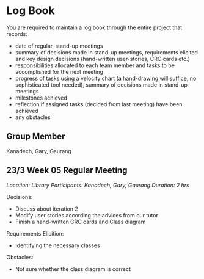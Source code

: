 # Log Book

You are required to maintain a log book through the entire project that records:

- date of regular, stand-up meetings
- summary of decisions made in stand-up meetings, requirements elicited and key design decisions (hand-written user-stories, CRC cards etc.)
- responsibilities allocated to each team member and tasks to be accomplished for the next meeting
- progress of tasks using a velocity chart (a hand-drawing will suffice, no sophisticated tool needed), summary of decisions made in stand-up meetings
- milestones achieved
- reflection if assigned tasks (decided from last meeting) have been achieved
- any obstacles

## Group Member

Kanadech, Gary, Gaurang

## 23/3 Week 05 Regular Meeting

*Location: Library*
*Participants: Kanadech, Gary, Gaurang*
*Duration: 2 hrs*

Decisions:

- Discuss about iteration 2
- Modify user stories according the advices from our tutor
- Finish a hand-written CRC cards and Class diagram

Requirements Elicition:

- Identifying the necessary classes

Obstacles:

- Not sure whether the class diagram is correct